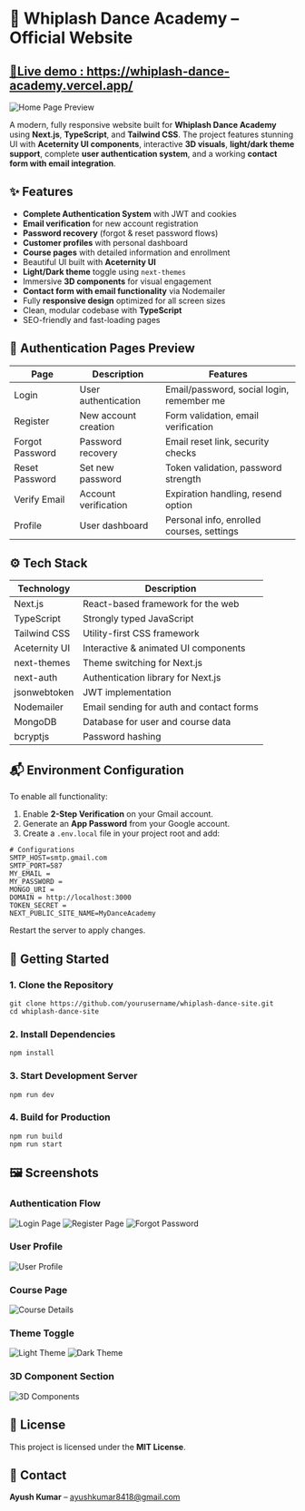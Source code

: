<h1>🕺 Whiplash Dance Academy – Official Website</h1>
<h2>
  <a href="https://whiplash-dance-academy.vercel.app/">🔗Live demo : https://whiplash-dance-academy.vercel.app/</a>
</h2>
<img src="./public/screenshots/theme-black.png" alt="Home Page Preview">

<p>A modern, fully responsive website built for <strong>Whiplash Dance Academy</strong> using <strong>Next.js</strong>, <strong>TypeScript</strong>, and <strong>Tailwind CSS</strong>. The project features stunning UI with <strong>Aceternity UI components</strong>, interactive <strong>3D visuals</strong>, <strong>light/dark theme support</strong>, complete <strong>user authentication system</strong>, and a working <strong>contact form with email integration</strong>.</p>

<h2>✨ Features</h2>
<ul>
  <li><strong>Complete Authentication System</strong> with JWT and cookies</li>
  <li><strong>Email verification</strong> for new account registration</li>
  <li><strong>Password recovery</strong> (forgot & reset password flows)</li>
  <li><strong>Customer profiles</strong> with personal dashboard</li>
  <li><strong>Course pages</strong> with detailed information and enrollment</li>
  <li>Beautiful UI built with <strong>Aceternity UI</strong></li>
  <li><strong>Light/Dark theme</strong> toggle using <code>next-themes</code></li>
  <li>Immersive <strong>3D components</strong> for visual engagement</li>
  <li><strong>Contact form with email functionality</strong> via Nodemailer</li>
  <li>Fully <strong>responsive design</strong> optimized for all screen sizes</li>
  <li>Clean, modular codebase with <strong>TypeScript</strong></li>
  <li>SEO-friendly and fast-loading pages</li>
</ul>

<h2>🔐 Authentication Pages Preview</h2>
<table>
  <thead>
    <tr><th>Page</th><th>Description</th><th>Features</th></tr>
  </thead>
  <tbody>
    <tr>
      <td>Login</td>
      <td>User authentication</td>
      <td>Email/password, social login, remember me</td>
    </tr>
    <tr>
      <td>Register</td>
      <td>New account creation</td>
      <td>Form validation, email verification</td>
    </tr>
    <tr>
      <td>Forgot Password</td>
      <td>Password recovery</td>
      <td>Email reset link, security checks</td>
    </tr>
    <tr>
      <td>Reset Password</td>
      <td>Set new password</td>
      <td>Token validation, password strength</td>
    </tr>
    <tr>
      <td>Verify Email</td>
      <td>Account verification</td>
      <td>Expiration handling, resend option</td>
    </tr>
    <tr>
      <td>Profile</td>
      <td>User dashboard</td>
      <td>Personal info, enrolled courses, settings</td>
    </tr>
  </tbody>
</table>

<h2>⚙️ Tech Stack</h2>
<table>
  <thead>
    <tr><th>Technology</th><th>Description</th></tr>
  </thead>
  <tbody>
    <tr><td>Next.js</td><td>React-based framework for the web</td></tr>
    <tr><td>TypeScript</td><td>Strongly typed JavaScript</td></tr>
    <tr><td>Tailwind CSS</td><td>Utility-first CSS framework</td></tr>
    <tr><td>Aceternity UI</td><td>Interactive & animated UI components</td></tr>
    <tr><td>next-themes</td><td>Theme switching for Next.js</td></tr>
    <tr><td>next-auth</td><td>Authentication library for Next.js</td></tr>
    <tr><td>jsonwebtoken</td><td>JWT implementation</td></tr>
    <tr><td>Nodemailer</td><td>Email sending for auth and contact forms</td></tr>
    <tr><td>MongoDB</td><td>Database for user and course data</td></tr>
    <tr><td>bcryptjs</td><td>Password hashing</td></tr>
  </tbody>
</table>

<h2>📬 Environment Configuration</h2>
<p>To enable all functionality:</p>
<ol>
  <li>Enable <strong>2-Step Verification</strong> on your Gmail account.</li>
  <li>Generate an <strong>App Password</strong> from your Google account.</li>
  <li>Create a <code>.env.local</code> file in your project root and add:</li>
</ol>

<pre><code># Configurations
SMTP_HOST=smtp.gmail.com
SMTP_PORT=587
MY_EMAIL = <youtData>
MY_PASSWORD = <youtData>
MONGO_URI = <youtData>
DOMAIN = http://localhost:3000
TOKEN_SECRET = <youtData>
NEXT_PUBLIC_SITE_NAME=MyDanceAcademy
</code></pre>

<p>Restart the server to apply changes.</p>

<h2>🚀 Getting Started</h2>

<h3>1. Clone the Repository</h3>
<pre><code>git clone https://github.com/yourusername/whiplash-dance-site.git
cd whiplash-dance-site</code></pre>

<h3>2. Install Dependencies</h3>
<pre><code>npm install</code></pre>

<h3>3. Start Development Server</h3>
<pre><code>npm run dev</code></pre>

<h3>4. Build for Production</h3>
<pre><code>npm run build
npm run start</code></pre>

<h2>🖼️ Screenshots</h2>

<h3>Authentication Flow</h3>
<img src="./public/screenshots/auth-login.png" alt="Login Page">
<img src="./public/screenshots/auth-register.png" alt="Register Page">
<img src="./public/screenshots/auth-forgot.png" alt="Forgot Password">

<h3>User Profile</h3>
<img src="./public/screenshots/user-profile.png" alt="User Profile">

<h3>Course Page</h3>
<img src="./public/screenshots/course-page.png" alt="Course Details">

<h3>Theme Toggle</h3>
<img src="./public/screenshots/theme-white.png" alt="Light Theme">
<img src="./public/screenshots/theme-black.png" alt="Dark Theme">

<h3>3D Component Section</h3>
<img src="./public/screenshots/3d-section.png" alt="3D Components">

<h2>📄 License</h2>
<p>This project is licensed under the <strong>MIT License</strong>.</p>

<h2>🤝 Contact</h2>
<p><strong>Ayush Kumar</strong> – <a href="mailto:ayushkumar8418@gmail.com">ayushkumar8418@gmail.com</a></p>

